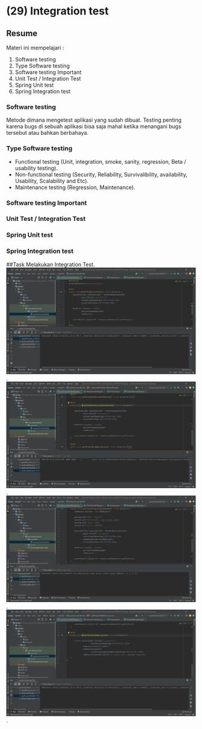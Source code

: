 # (29) Integration test
## Resume
Materi ini mempelajari :
1. Software testing
2. Type Software testing
3. Software testing Important
4. Unit Test / Integration Test
5. Spring Unit test
6. Spring Integration test

### Software testing
Metode dimana mengetest aplikasi yang sudah dibuat. Testing penting karena bugs di sebuah aplikasi bisa saja
mahal ketika menangani bugs tersebut atau bahkan berbahaya. 

### Type Software testing
- Functional testing (Unit, integration, smoke, sanity, regression, Beta / usability testing).
- Non-functional testing (Security, Reliability, Survivalibility, availability, Usability, Scalability and Etc).
- Maintenance testing (Regression, Maintenance).

### Software testing Important

### Unit Test / Integration Test

### Spring Unit test

### Spring Integration test

##Task
Melakukan Integration Test.
![test Get All Product](https://github.com/RahmatSetia/AMARTHA/blob/master/29_Integration%20Test/screnshots/Test_getAllProduct.png).
![test Post Product Without Payload](https://github.com/RahmatSetia/AMARTHA/blob/master/29_Integration%20Test/screnshots/test_postWithOutPayload.png).
![test Post Product With Payload](https://github.com/RahmatSetia/AMARTHA/blob/master/29_Integration%20Test/screnshots/test_postWithPayload.png).
![test Post Product With Name](https://github.com/RahmatSetia/AMARTHA/blob/master/29_Integration%20Test/screnshots/test_productWithName.png).